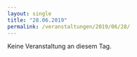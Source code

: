 ```yaml
---
layout: single
title: "28.06.2019"
permalink: /veranstaltungen/2019/06/28/
---
```


Keine Veranstaltung an diesem Tag.
